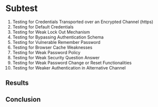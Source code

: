 
# Subtest
1. Testing for Credentials Transported over an Encrypted Channel (https)
2. Testing for Default Credentials
3. Testing for Weak Lock Out Mechanism
4. Testing for Bypassing Authentication Schema
5. Testing for Vulnerable Remember Password
6. Testing for Browser Cache Weaknesses
7. Testing for Weak Password Policy
8. Testing for Weak Security Question Answer
9. Testing for Weak Password Change or Reset Functionalities
10. Testing for Weaker Authentication in Alternative Channel

## Results
## Conclusion
